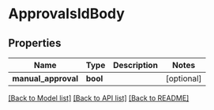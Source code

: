# ApprovalsIdBody

## Properties
Name | Type | Description | Notes
------------ | ------------- | ------------- | -------------
**manual_approval** | **bool** |  | [optional] 

[[Back to Model list]](./README.md#documentation-for-models) [[Back to API list]](../README.md#documentation-for-api-endpoints) [[Back to README]](../README.md)

